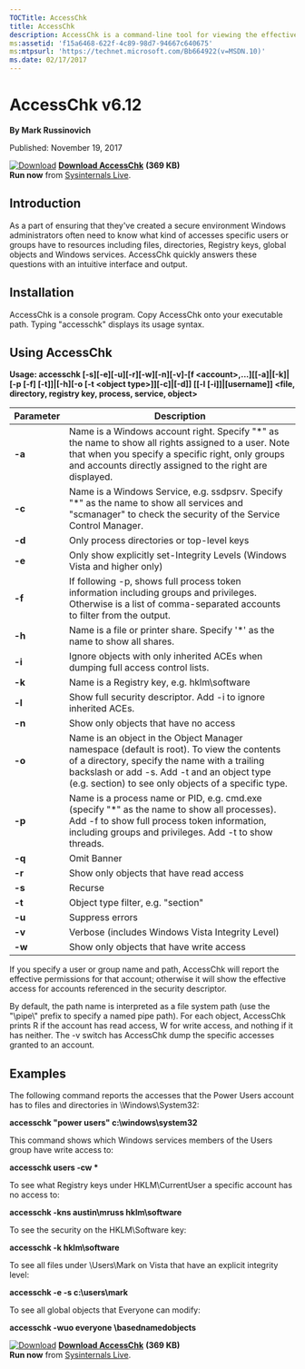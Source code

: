 ```yaml
---
TOCTitle: AccessChk 
title: AccessChk
description: AccessChk is a command-line tool for viewing the effective permissions on files, registry keys, services, processes, kernel objects, and more.
ms:assetid: 'f15a6468-622f-4c89-98d7-94667c640675' 
ms:mtpsurl: 'https://technet.microsoft.com/Bb664922(v=MSDN.10)' 
ms.date: 02/17/2017
---
```


AccessChk v6.12
===============

**By Mark Russinovich**

Published: November 19, 2017

[![Download](/media/landing/sysinternals/download_sm.png)](https://download.sysinternals.com/files/AccessChk.zip)  [**Download AccessChk**](https://download.sysinternals.com/files/AccessChk.zip) **(369 KB)**  
**Run now** from [Sysinternals Live](https://live.sysinternals.com/accesschk.exe).

## Introduction

As a part of ensuring that they've created a secure environment Windows
administrators often need to know what kind of accesses specific users
or groups have to resources including files, directories, Registry keys,
global objects and Windows services. AccessChk quickly answers these
questions with an intuitive interface and output.

## Installation

AccessChk is a console program. Copy AccessChk onto your executable
path. Typing "accesschk" displays its usage syntax.

## Using AccessChk

**Usage: accesschk \[-s\]\[-e\]\[-u\]\[-r\]\[-w\]\[-n\]\[-v\]-\[f
&lt;account&gt;,...\]\[\[-a\]|\[-k\]|\[-p \[-f\] \[-t\]\]|\[-h\]\[-o
\[-t &lt;object type&gt;\]\]\[-c\]|\[-d\]\] \[\[-l
\[-i\]\]|\[username\]\] &lt;file, directory, registry key, process,
service, object&gt;**


|Parameter  |Description  |
|---------|---------|
|  **-a** |  Name is a Windows account right. Specify "\*" as the name to show all rights assigned to a user. Note that when you specify a specific right, only groups and accounts directly assigned to the right are displayed.|
|  **-c** |  Name is a Windows Service, e.g. ssdpsrv. Specify "\*" as the name to show all services and "scmanager" to check the security of the Service Control Manager.|
|  **-d** |  Only process directories or top-level keys|
|  **-e** |  Only show explicitly set-Integrity Levels (Windows Vista and higher only)|
|  **-f** |  If following -p, shows full process token information including groups and privileges. Otherwise is a list of comma-separated accounts to filter from the output.|
|  **-h** |  Name is a file or printer share. Specify '\*' as the name to show all shares.|
|  **-i** |  Ignore objects with only inherited ACEs when dumping full access control lists.|
|  **-k** |  Name is a Registry key, e.g. hklm\\software|
|  **-l** |  Show full security descriptor. Add -i to ignore inherited ACEs.|
|  **-n** |  Show only objects that have no access|
|  **-o** |  Name is an object in the Object Manager namespace (default is root). To view the contents of a directory, specify the name with a trailing backslash or add -s. Add -t and an object type (e.g. section) to see only objects of a specific type.|
|  **-p** |  Name is a process name or PID, e.g. cmd.exe (specify "\*" as the name to show all processes). Add -f to show full process token information, including groups and privileges. Add -t to show threads.|
|  **-q** |  Omit Banner|
|  **-r** |  Show only objects that have read access|
|  **-s** |  Recurse|
|  **-t** |  Object type filter, e.g. "section"|
|  **-u** |  Suppress errors|
|  **-v** |  Verbose (includes Windows Vista Integrity Level)|
|  **-w** |  Show only objects that have write access|

If you specify a user or group name and path, AccessChk will report the
effective permissions for that account; otherwise it will show the
effective access for accounts referenced in the security descriptor.

By default, the path name is interpreted as a file system path (use the
"\\pipe\\" prefix to specify a named pipe path). For each object,
AccessChk prints R if the account has read access, W for write access,
and nothing if it has neither. The -v switch has AccessChk dump the
specific accesses granted to an account.

 
## Examples

The following command reports the accesses that the Power Users account
has to files and directories in \\Windows\\System32:

**accesschk "power users" c:\\windows\\system32**

This command shows which Windows services members of the Users group
have write access to:

**accesschk users -cw \***

To see what Registry keys under HKLM\\CurrentUser a specific account has
no access to:

**accesschk -kns austin\\mruss hklm\\software**

To see the security on the HKLM\\Software key:

**accesschk -k hklm\\software**

To see all files under \\Users\\Mark on Vista that have an explicit
integrity level:

**accesschk -e -s c:\\users\\mark**

To see all global objects that Everyone can modify:

**accesschk -wuo everyone \\basednamedobjects**


[![Download](/media/landing/sysinternals/download_sm.png)](https://download.sysinternals.com/files/AccessChk.zip)  [**Download AccessChk**](https://download.sysinternals.com/files/AccessChk.zip) **(369 KB)**  
**Run now** from [Sysinternals Live](https://live.sysinternals.com/accesschk.exe).

